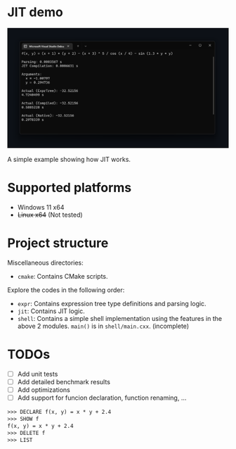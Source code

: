 # JIT demo

![Result on Intel i5-8250U, release mode](./result.png)

A simple example showing how JIT works.

# Supported platforms

- Windows 11 x64
- ~~Linux x64~~ (Not tested)

# Project structure

Miscellaneous directories:

- `cmake`: Contains CMake scripts.

Explore the codes in the following order:

- `expr`: Contains expression tree type definitions and parsing logic.
- `jit`: Contains JIT logic.
- `shell`: Contains a simple shell implementation using the features in the above 2 modules. `main()` is in `shell/main.cxx`. (incomplete)

# TODOs

- [ ] Add unit tests
- [ ] Add detailed benchmark results
- [ ] Add optimizations
- [ ] Add support for funcion declaration, function renaming, ...

```
>>> DECLARE f(x, y) = x * y + 2.4
>>> SHOW f
f(x, y) = x * y + 2.4
>>> DELETE f
>>> LIST
```
